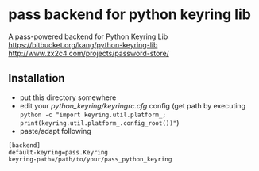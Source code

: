 pass backend for python keyring lib
===================================

A pass-powered backend for Python Keyring Lib
https://bitbucket.org/kang/python-keyring-lib
http://www.zx2c4.com/projects/password-store/

Installation
------------
- put this directory somewhere
- edit your *python_keyring/keyringrc.cfg* config (get path by executing `python -c "import keyring.util.platform_; print(keyring.util.platform_.config_root())"`)
- paste/adapt following
```
[backend]
default-keyring=pass.Keyring
keyring-path=/path/to/your/pass_python_keyring
```

